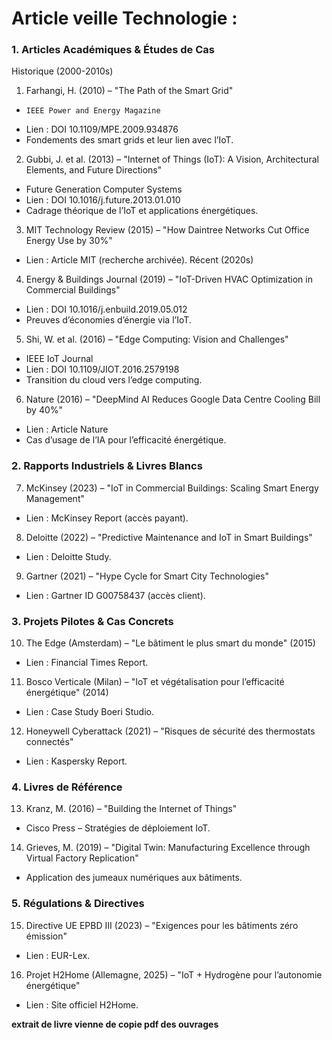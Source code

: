# Article veille Technologie :

### 1. Articles Académiques & Études de Cas
Historique (2000-2010s)
1.	Farhangi, H. (2010) – "The Path of the Smart Grid"
  - 	IEEE Power and Energy Magazine
  - Lien : DOI 10.1109/MPE.2009.934876
  - Fondements des smart grids et leur lien avec l’IoT.
2.	Gubbi, J. et al. (2013) – "Internet of Things (IoT): A Vision, Architectural Elements, and Future Directions"
- 	Future Generation Computer Systems
- 	Lien : DOI 10.1016/j.future.2013.01.010
- 	Cadrage théorique de l’IoT et applications énergétiques.
3.	MIT Technology Review (2015) – "How Daintree Networks Cut Office Energy Use by 30%"
- 	Lien : Article MIT (recherche archivée).
Récent (2020s)
4.	Energy & Buildings Journal (2019) – "IoT-Driven HVAC Optimization in Commercial Buildings"
- 	Lien : DOI 10.1016/j.enbuild.2019.05.012
- 	Preuves d’économies d’énergie via l’IoT.
5.	Shi, W. et al. (2016) – "Edge Computing: Vision and Challenges"
- 	IEEE IoT Journal
- 	Lien : DOI 10.1109/JIOT.2016.2579198
- 	Transition du cloud vers l’edge computing.
6.	Nature (2016) – "DeepMind AI Reduces Google Data Centre Cooling Bill by 40%"
- 	Lien : Article Nature
- 	Cas d’usage de l’IA pour l’efficacité énergétique.


### 2. Rapports Industriels & Livres Blancs
7.	McKinsey (2023) – "IoT in Commercial Buildings: Scaling Smart Energy Management"
- 	Lien : McKinsey Report (accès payant).
8.	Deloitte (2022) – "Predictive Maintenance and IoT in Smart Buildings"
- 	Lien : Deloitte Study.
9.	Gartner (2021) – "Hype Cycle for Smart City Technologies"
- 	Lien : Gartner ID G00758437 (accès client).

### 3. Projets Pilotes & Cas Concrets
10.	The Edge (Amsterdam) – "Le bâtiment le plus smart du monde" (2015)
- 	Lien : Financial Times Report.
11.	Bosco Verticale (Milan) – "IoT et végétalisation pour l’efficacité énergétique" (2014)
- 	Lien : Case Study Boeri Studio.
12.	Honeywell Cyberattack (2021) – "Risques de sécurité des thermostats connectés"
- 	Lien : Kaspersky Report.

### 4. Livres de Référence
13.	Kranz, M. (2016) – "Building the Internet of Things"
- 	Cisco Press – Stratégies de déploiement IoT.
14.	Grieves, M. (2019) – "Digital Twin: Manufacturing Excellence through Virtual Factory Replication"
-	Application des jumeaux numériques aux bâtiments.

### 5. Régulations & Directives
15.	Directive UE EPBD III (2023) – "Exigences pour les bâtiments zéro émission"
- 	Lien : EUR-Lex.
16.	Projet H2Home (Allemagne, 2025) – "IoT + Hydrogène pour l’autonomie énergétique"
- 	Lien : Site officiel H2Home.


**extrait de livre vienne de copie pdf des ouvrages**


